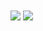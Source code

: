 <img align="center" src="https://github-readme-stats.vercel.app/api?username=pmontanana&theme=blueberry&show_icons=true&hide_border=true&count_private=true">
<img align="center" src="https://github-readme-stats.vercel.app/api/top-langs/?username=pmontanana&theme=blueberry&show_icons=true&hide_border=true&layout=compact">


<!--
**pmontanana/pmontanana** is a ✨ _special_ ✨ repository because its `README.md` (this file) appears on your GitHub profile.

Here are some ideas to get you started:

- 🔭 I’m currently working on ...
- 🌱 I’m currently learning ...
- 👯 I’m looking to collaborate on ...
- 🤔 I’m looking for help with ...
- 💬 Ask me about ...
- 📫 How to reach me: ...
- 😄 Pronouns: ...
- ⚡ Fun fact: ...
-->
